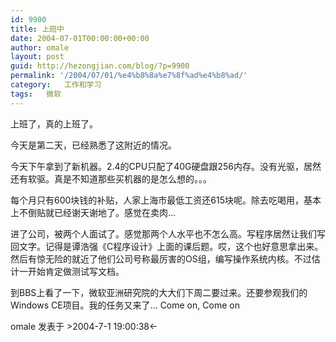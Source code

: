 ```yaml
---
id: 9900
title: 上班中
date: 2004-07-01T00:00:00+00:00
author: omale
layout: post
guid: http://hezongjian.com/blog/?p=9900
permalink: '/2004/07/01/%e4%b8%8a%e7%8f%ad%e4%b8%ad/'
category:   工作和学习  
tags:   微软
---
```

上班了，真的上班了。
	  
今天是第二天，已经熟悉了这附近的情况。

今天下午拿到了新机器。2.4的CPU只配了40G硬盘跟256内存。没有光驱，居然还有软驱。真是不知道那些买机器的是怎么想的。。。

每个月只有600块钱的补贴，人家上海市最低工资还615块呢。除去吃喝用，基本上不倒贴就已经谢天谢地了。感觉在卖肉&#8230;

进了公司，被两个人面试了。感觉那两个人水平也不怎么高。写程序居然让我们写回文字。记得是谭浩强《C程序设计》上面的课后题。哎，这个也好意思拿出来。然后有惊无险的就近了他们公司号称最厉害的OS组，编写操作系统内核。不过估计一开始肯定做测试写文档。

到BBS上看了一下，微软亚洲研究院的大大们下周二要过来。还要参观我们的Windows&nbsp;CE项目。我的任务又来了&#8230;&nbsp;Come&nbsp;on,&nbsp;Come&nbsp;on

omale 发表于 >2004-7-1 19:00:38&larr;&nbsp;